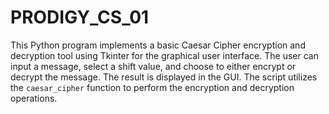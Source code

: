 # PRODIGY_CS_01
This Python program implements a basic Caesar Cipher encryption and decryption tool using Tkinter for the graphical user interface. The user can input a message, select a shift value, and choose to either encrypt or decrypt the message. The result is displayed in the GUI. The script utilizes the `caesar_cipher` function to perform the encryption and decryption operations.

